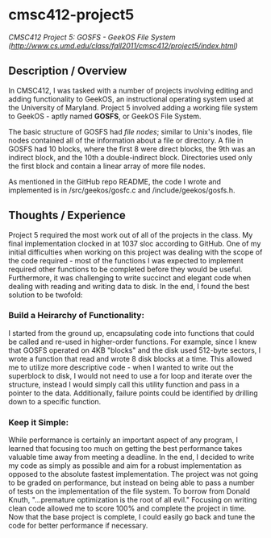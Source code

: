 cmsc412-project5
============

<em>CMSC412 Project 5: GOSFS - GeekOS File System (http://www.cs.umd.edu/class/fall2011/cmsc412/project5/index.html)</em>

Description / Overview
---
In CMSC412, I was tasked with a number of projects involving editing and adding functionality to GeekOS, an instructional operating system used at the University of Maryland. Project 5 involved adding a working file system to GeekOS - aptly named <strong>GOSFS</strong>, or GeekOS File System.

The basic structure of GOSFS had <em>file nodes</em>; similar to Unix's inodes, file nodes contained all of the information about a file or directory. A file in GOSFS had 10 blocks, where the first 8 were direct blocks, the 9th was an indirect block, and the 10th a double-indirect block. Directories used only the first block and contain a linear array of more file nodes.

As mentioned in the GitHub repo README, the code I wrote and implemented is in /src/geekos/gosfc.c and /include/geekos/gosfs.h.

Thoughts / Experience
---
Project 5 required the most work out of all of the projects in the class. My final implementation clocked in at 1037 sloc according to GitHub. One of my initial difficulties when working on this project was dealing with the scope of the code required - most of the functions I was expected to implement required other functions to be completed before they would be useful. Furthermore, it was challenging to write succinct and elegant code when dealing with reading and writing data to disk. In the end, I found the best solution to be twofold:

### Build a Heirarchy of Functionality: 
I started from the ground up, encapsulating code into functions that could be called and re-used in higher-order functions. For example, since I knew that GOSFS operated on 4KB "blocks" and the disk used 512-byte sectors, I wrote a function that read and wrote 8 disk blocks at a time. This allowed me to utilize more descriptive code - when I wanted to write out the superblock to disk, I would not need to use a for loop and iterate over the structure, instead I would simply call this utility function and pass in a pointer to the data. Additionally, failure points could be identified by drilling down to a specific function.

### Keep it Simple:
While performance is certainly an important aspect of any program, I learned that focusing too much on getting the best performance takes valuable time away from meeting a deadline. In the end, I decided to write my code as simply as possible and aim for a robust implementation as opposed to the absolute fastest implementation. The project was not going to be graded on performance, but instead on being able to pass a number of tests on the implementation of the file system. To borrow from Donald Knuth, "...premature optimization is the root of all evil." Focusing on writing clean code allowed me to score 100% and complete the project in time. Now that the base project is complete, I could easily go back and tune the code for better performance if necessary.

